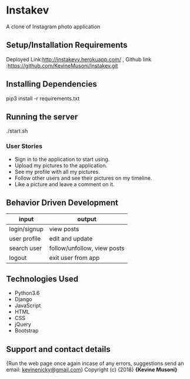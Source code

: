 # Instakev
A clone of Instagram photo application
 ## Setup/Installation Requirements 
Deployed Link:http://instakevy.herokuapp.com/ ,
Github link :https://github.com/KevineMusoni/Instakev.git
 ## Installing Dependencies
pip3 install -r requirements.txt
 ## Running the server
./start.sh
 ### User Stories
* Sign in to the application to start using.
* Upload my pictures to the application.
* See my profile with all my pictures.
* Follow other users and see their pictures on my timeline.
* Like a picture and leave a comment on it.
 ## Behavior Driven Development
| input              | output         |
|---------------     |--------------- |
| login/signup       | view posts     |
| user profile       | edit and update|
| search user        | follow/unfollow, view posts|
| logout             |  exit user from app|
 ## Technologies Used
* Python3.6
* Django
* JavaScript
* HTML
* CSS
* jQuery
* Bootstrap
 ## Support and contact details
{Run the web page once again incase of any errors,
suggestions
send an email: kevinenicky@gmail.com}
Copyright (c) {2018} **{Kevine Musoni}**
